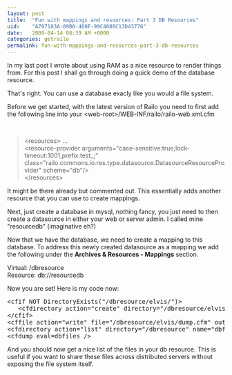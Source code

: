 ```yaml
---
layout: post
title:  "Fun with mappings and resources: Part 3 DB Resources"
uid:	"A797183A-09B0-460F-99C4080C13D43776"
date:   2009-04-14 08:39 AM +0000
categories: getrailo
permalink: fun-with-mappings-and-resources-part-3-db-resources
---
```

<p>In my last post I wrote about using RAM as a nice resource to render things from. For this post I shall go through doing a quick demo of the database resource.
</p>
<p>
That's right. You can use a database exacly like you would a file system. 
</p>
<p>
Before we get started, with the latest version of Railo you need to first add the following line into your &lt;web-root&gt;/WEB-INF/railo/railo-web.xml.cfm
</p>
<p> </p>
<blockquote>
	&lt;resources&gt;
		...
	<br />	
&lt;resource-provider arguments="case-sensitive:true;lock-timeout:1001;prefix:test_;" class="railo.commons.io.res.type.datasource.DatasourceResourceProvider" scheme="db"/&gt;
<br />
&lt;/resources&gt;
</blockquote>
<p>
It might be there already but commented out. This essentially adds another resource that you can use to create mappings.
</p>
<p>
Next, just create a database in mysql, nothing fancy, you just need to then create a datasource in either your web or server admin. I called mine "resourcedb" (imaginative eh?)
</p>
<p>
Now that we have the database, we need to create a mapping to this database. To address this newly created datasource as a mapping we add the following under the <strong>Archives &amp; Resources - Mappings</strong> section.
</p>
<p>
Virtual: /dbresource <br />
Resource: db://resourcedb</p>
<p>Now you are set! Here is my code now:</p>
<pre>&lt;cfif NOT DirectoryExists("/dbresource/elvis/")&gt;<br />	&lt;cfdirectory action="create" directory="/dbresource/elvis"/&gt;	<br />&lt;/cfif&gt;<br />&lt;cffile action="write" file="/dbresource/elvis/dump.cfm" output="&lt;cfdump eval=server&gt;"&gt;<br />&lt;cfdirectory action="list" directory="/dbresource" name="dbfiles" recurse="true"/&gt;<br />&lt;cfdump eval=dbfiles /&gt;</pre>
<p>And you should now get a nice list of the files in your db resource. This is useful if you want to share these files across distributed servers without exposing the file system itself.</p>
<p> </p>